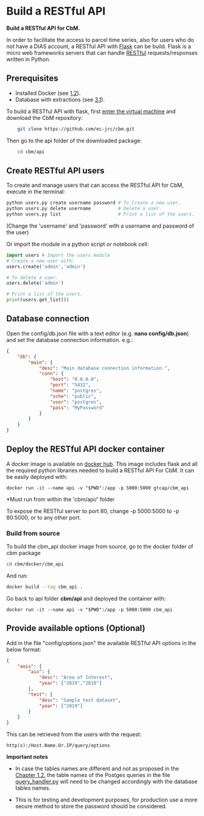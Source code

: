 # Build a RESTful API

**Build a RESTful API for CbM.**

In order to facilitate the access to parcel time series, also for users who do not have a DIAS account, a RESTful API with [Flask](https://www.fullstackpython.com/flask.html) can be build. Flask is a micro web frameworks servers that can handle [RESTful](https://en.wikipedia.org/wiki/Representational_state_transfer) requests/responses written in Python.

## Prerequisites

- Installed Docker (see [1.2](https://jrc-cbm.readthedocs.io/en/latest/prerequisites.html)).
- Database with extractions (see [3.1](https://jrc-cbm.readthedocs.io/en/latest/parcel_extraction.html)).

To build a RESTful API with flask, first [enter the virtual machine](https://jrc-cbm.readthedocs.io/en/latest/prerequisites.html#connecting-to-the-tenant-host-vm-via-ssh) and download the CbM repository:
```bash
    git clone https://github.com/ec-jrc/cbm.git
```
Then go to the api folder of the downloaded package:
```bash
    cd cbm/api
```

## Create RESTful API users

To create and manage users that can access the RESTful API for CbM, execute in the terminal:

```bash
python users.py create username password # To Create a new user.
python users.py delete username          # Delete a user.
python users.py list                     # Print a list of the users.
```
(Change the 'username' and 'password' with a username and password of the user)

Or import the module in a python script or notebook cell:

```python
import users # Import the users module
# Create a new user with:
users.create('admin','admin')

# To delete a user.
users.delete('admin')

# Print a list of the users.
print(users.get_list())
```

## Database connection

Open the config/db.json file with a text editor (e.g. **nano config/db.json**)
and set the database connection information. e.g.:
```json
{
    "db": {
        "main": {
            "desc": "Main database connection information.",
            "conn": {
                "host": "0.0.0.0",
                "port": "5432",
                "name": "postgres",
                "sche": "public",
                "user": "postgres",
                "pass": "MyPassword"
            }
        }
    }
}
```

## Deploy the RESTful API docker container

A docker image is available on [docker hub](https://hub.docker.com/r/gtcap/cbm_api). This image includes flask and all the required python libraries needed to build a RESTful API For CbM. It can be easily deployed with:

    docker run -it --name api -v "$PWD":/app -p 5000:5000 gtcap/cbm_api

<!-- $ -->

*Must run from within the 'cbm/api/' folder

To expose the RESTful server to port 80, change -p 5000:5000 to -p 80:5000, or to any other port.


### Build from source

To build the cbm_api docker image from source, go to the docker folder of cbm package
```bash
cd cbm/docker/cbm_api
```
And run:
```bash
docker build --tag cbm_api .
```
Go back to api folder **cbm/api** and deployed the container with:

    docker run -it --name api -v "$PWD":/app -p 5000:5000 cbm_api

<!-- $ -->

## Provide available options (Optional)

Add in the file "config/options.json" the available RESTful API options in the below format:

```json
{
    "aois": {
        "aio": {
            "desc": "Area of Interest",
            "year": ["2019","2018"]
        },
        "test": {
            "desc": "Sample test dataset",
            "year": ["2019"]
        }
    }
}
```

This can be retrieved from the users with the request:

    http(s):/Host.Name.Or.IP/query/options


**Important notes**

* In case the tables names are different and not as proposed in the [Chapter 1.2.](https://jrc-cbm.readthedocs.io/en/latest/setup_prerequisites.html#essential-cbm-tables) the table names of the Postges queries in the file [query_handler.py](https://github.com/ec-jrc/cbm/blob/main/api/query_handler.py) will need to be changed accordingly with the database tables names.

* This is for testing and development purposes, for production use a more secure method to store the password should be considered.
